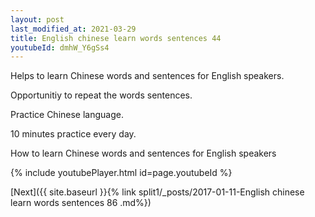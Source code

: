 ```yaml
---
layout: post
last_modified_at: 2021-03-29
title: English chinese learn words sentences 44 
youtubeId: dmhW_Y6gSs4
---
```

 
 
Helps to learn Chinese words and sentences for English speakers.

Opportunitiy to repeat the words sentences. 

Practice Chinese language. 
 
10 minutes practice every day. 
 
How to learn Chinese words and sentences for English speakers 
 
{% include youtubePlayer.html id=page.youtubeId %}
 
 
[Next]({{ site.baseurl }}{% link  split1/_posts/2017-01-11-English chinese learn words sentences 86 .md%})
 
